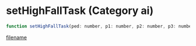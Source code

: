 # setHighFallTask (Category ai)

```js
function setHighFallTask(ped: number, p1: number, p2: number, p3: number): void
```

[filename](setHighFallTask_m.md ':include')